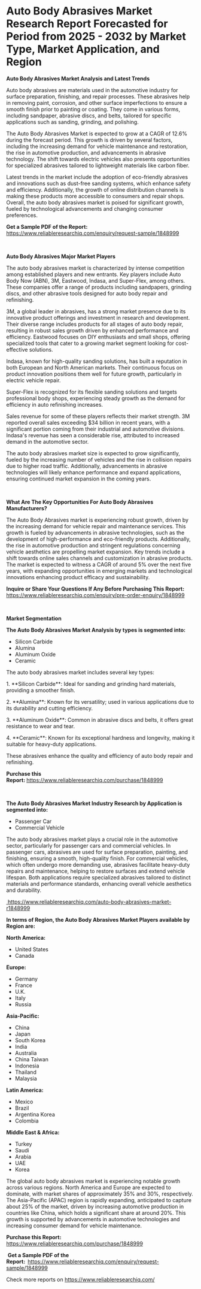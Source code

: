 <p><h1>Auto Body Abrasives Market Research Report Forecasted for Period from 2025 -  2032 by Market Type, Market Application, and Region</h1></p><p><strong>Auto Body Abrasives Market Analysis and Latest Trends</strong></p>
<p><p>Auto body abrasives are materials used in the automotive industry for surface preparation, finishing, and repair processes. These abrasives help in removing paint, corrosion, and other surface imperfections to ensure a smooth finish prior to painting or coating. They come in various forms, including sandpaper, abrasive discs, and belts, tailored for specific applications such as sanding, grinding, and polishing.</p><p>The Auto Body Abrasives Market is expected to grow at a CAGR of 12.6% during the forecast period. This growth is driven by several factors, including the increasing demand for vehicle maintenance and restoration, the rise in automotive production, and advancements in abrasive technology. The shift towards electric vehicles also presents opportunities for specialized abrasives tailored to lightweight materials like carbon fiber.</p><p>Latest trends in the market include the adoption of eco-friendly abrasives and innovations such as dust-free sanding systems, which enhance safety and efficiency. Additionally, the growth of online distribution channels is making these products more accessible to consumers and repair shops. Overall, the auto body abrasives market is poised for significant growth, fueled by technological advancements and changing consumer preferences.</p></p>
<p><strong>Get a Sample PDF of the Report:&nbsp;</strong> <a href="https://www.reliableresearchiq.com/enquiry/request-sample/1848999?utm_campaign=3009&utm_medium=2&utm_source=Github&utm_content=ia&utm_term=30032025&utm_id=auto-body-abrasives">https://www.reliableresearchiq.com/enquiry/request-sample/1848999</a></p>
<p>&nbsp;</p>
<p><strong>Auto Body Abrasives Major Market Players</strong></p>
<p><p>The auto body abrasives market is characterized by intense competition among established players and new entrants. Key players include Auto Body Now (ABN), 3M, Eastwood, Indasa, and Super-Flex, among others. These companies offer a range of products including sandpapers, grinding discs, and other abrasive tools designed for auto body repair and refinishing.</p><p>3M, a global leader in abrasives, has a strong market presence due to its innovative product offerings and investment in research and development. Their diverse range includes products for all stages of auto body repair, resulting in robust sales growth driven by enhanced performance and efficiency. Eastwood focuses on DIY enthusiasts and small shops, offering specialized tools that cater to a growing market segment looking for cost-effective solutions. </p><p>Indasa, known for high-quality sanding solutions, has built a reputation in both European and North American markets. Their continuous focus on product innovation positions them well for future growth, particularly in electric vehicle repair.</p><p>Super-Flex is recognized for its flexible sanding solutions and targets professional body shops, experiencing steady growth as the demand for efficiency in auto refinishing increases. </p><p>Sales revenue for some of these players reflects their market strength. 3M reported overall sales exceeding $34 billion in recent years, with a significant portion coming from their industrial and automotive divisions. Indasa's revenue has seen a considerable rise, attributed to increased demand in the automotive sector.</p><p>The auto body abrasives market size is expected to grow significantly, fueled by the increasing number of vehicles and the rise in collision repairs due to higher road traffic. Additionally, advancements in abrasive technologies will likely enhance performance and expand applications, ensuring continued market expansion in the coming years.</p></p>
<p>&nbsp;</p>
<p><strong>What Are The Key Opportunities For Auto Body Abrasives Manufacturers?</strong></p>
<p><p>The Auto Body Abrasives market is experiencing robust growth, driven by the increasing demand for vehicle repair and maintenance services. This growth is fueled by advancements in abrasive technologies, such as the development of high-performance and eco-friendly products. Additionally, the rise in automotive production and stringent regulations concerning vehicle aesthetics are propelling market expansion. Key trends include a shift towards online sales channels and customization in abrasive products. The market is expected to witness a CAGR of around 5% over the next five years, with expanding opportunities in emerging markets and technological innovations enhancing product efficacy and sustainability.</p></p>
<p><strong>Inquire or Share Your Questions If Any Before Purchasing This Report:</strong> <a href="https://www.reliableresearchiq.com/enquiry/pre-order-enquiry/1848999?utm_campaign=3009&utm_medium=2&utm_source=Github&utm_content=ia&utm_term=30032025&utm_id=auto-body-abrasives">https://www.reliableresearchiq.com/enquiry/pre-order-enquiry/1848999</a></p>
<p>&nbsp;</p>
<p><strong>Market Segmentation</strong></p>
<p><strong>The Auto Body Abrasives Market Analysis by types is segmented into:</strong></p>
<p><ul><li>Silicon Carbide</li><li>Alumina</li><li>Aluminum Oxide</li><li>Ceramic</li></ul></p>
<p><p>The auto body abrasives market includes several key types: </p><p>1. **Silicon Carbide**: Ideal for sanding and grinding hard materials, providing a smoother finish.  </p><p>2. **Alumina**: Known for its versatility; used in various applications due to its durability and cutting efficiency.  </p><p>3. **Aluminum Oxide**: Common in abrasive discs and belts, it offers great resistance to wear and tear.  </p><p>4. **Ceramic**: Known for its exceptional hardness and longevity, making it suitable for heavy-duty applications. </p><p>These abrasives enhance the quality and efficiency of auto body repair and refinishing.</p></p>
<p><strong>Purchase this Report:&nbsp;</strong><a href="https://www.reliableresearchiq.com/purchase/1848999?utm_campaign=3009&utm_medium=2&utm_source=Github&utm_content=ia&utm_term=30032025&utm_id=auto-body-abrasives">https://www.reliableresearchiq.com/purchase/1848999</a></p>
<p>&nbsp;</p>
<p><strong>The Auto Body Abrasives Market Industry Research by Application is segmented into:</strong></p>
<p><ul><li>Passenger Car</li><li>Commercial Vehicle</li></ul></p>
<p><p>The auto body abrasives market plays a crucial role in the automotive sector, particularly for passenger cars and commercial vehicles. In passenger cars, abrasives are used for surface preparation, painting, and finishing, ensuring a smooth, high-quality finish. For commercial vehicles, which often undergo more demanding use, abrasives facilitate heavy-duty repairs and maintenance, helping to restore surfaces and extend vehicle lifespan. Both applications require specialized abrasives tailored to distinct materials and performance standards, enhancing overall vehicle aesthetics and durability.</p></p>
<p><a href="https://www.reliableresearchiq.com/auto-body-abrasives-market-r1848999?utm_campaign=3009&utm_medium=2&utm_source=Github&utm_content=ia&utm_term=30032025&utm_id=auto-body-abrasives">&nbsp;https://www.reliableresearchiq.com/auto-body-abrasives-market-r1848999</a></p>
<p><strong>In terms of Region, the Auto Body Abrasives Market Players available by Region are:</strong></p>
<p>
    <p> <strong> North America: </strong>
        <ul>
            <li>United States</li>
            <li>Canada</li>
        </ul>
        </p> 
    <p> <strong> Europe: </strong>
        <ul>
            <li>Germany</li>
            <li>France</li>
            <li>U.K.</li>
            <li>Italy</li>
            <li>Russia</li>
        </ul>
        </p> 
    <p> <strong> Asia-Pacific: </strong>
        <ul>
            <li>China</li>
            <li>Japan</li>
            <li>South Korea</li>
            <li>India</li>
            <li>Australia</li>
            <li>China Taiwan</li>
            <li>Indonesia</li>
            <li>Thailand</li>
            <li>Malaysia</li>
        </ul>
        </p> 
    <p> <strong> Latin America: </strong>
        <ul>
            <li>Mexico</li>
            <li>Brazil</li>
            <li>Argentina Korea</li>
            <li>Colombia</li>
        </ul>
        </p> 
    <p> <strong> Middle East & Africa: </strong>
        <ul>
            <li>Turkey</li>
            <li>Saudi</li>
            <li>Arabia</li>
            <li>UAE</li>
            <li>Korea</li>
        </ul>
    </p>
    </p>
<p><p>The global auto body abrasives market is experiencing notable growth across various regions. North America and Europe are expected to dominate, with market shares of approximately 35% and 30%, respectively. The Asia-Pacific (APAC) region is rapidly expanding, anticipated to capture about 25% of the market, driven by increasing automotive production in countries like China, which holds a significant share at around 20%. This growth is supported by advancements in automotive technologies and increasing consumer demand for vehicle maintenance.</p></p>
<p><strong>Purchase this Report: </strong><a href="https://www.reliableresearchiq.com/purchase/1848999?utm_campaign=3009&utm_medium=2&utm_source=Github&utm_content=ia&utm_term=30032025&utm_id=auto-body-abrasives">https://www.reliableresearchiq.com/purchase/1848999</a></p>
<p>&nbsp;<strong>Get a Sample PDF of the Report:&nbsp;&nbsp;</strong><a href="https://www.reliableresearchiq.com/enquiry/request-sample/1848999?utm_campaign=3009&utm_medium=2&utm_source=Github&utm_content=ia&utm_term=30032025&utm_id=auto-body-abrasives">https://www.reliableresearchiq.com/enquiry/request-sample/1848999</a></p>
<p><strong></strong></p>
<p>Check more reports on <a href="https://www.reliableresearchiq.com/?utm_campaign=3009&utm_medium=2&utm_source=Github&utm_content=ia&utm_term=30032025&utm_id=auto-body-abrasives">https://www.reliableresearchiq.com/</a></p>
